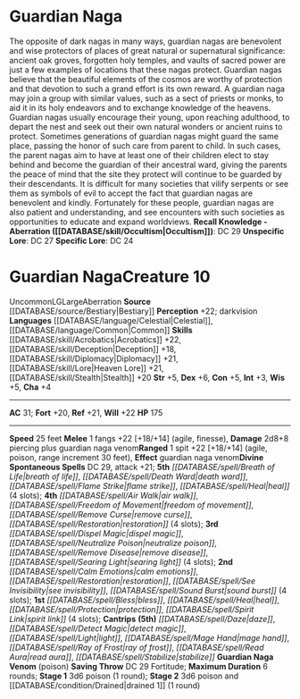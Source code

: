 ﻿---
ac: '31'
alignment: LG
charisma: '+4'
constitution: '+5'
creature_ability:
- Guardian Naga Venom
creature_family: '[[DATABASE/monsterfamily/Naga|Naga]]'
dexterity: '+6'
fortitude: '+20'
hp: '175'
id: '307'
intelligence: '+3'
land_speed: '25'
language:
- '[[DATABASE/language/Celestial|Celestial]]'
- '[[DATABASE/language/Common|Common]]'
level: '10'
max_speed: '25'
name: Guardian Naga
perception: '+22'
rarity: Uncommon
reflex: '+21'
sense:
- darkvision
size: Large
skill:
- '[[DATABASE/skill/Acrobatics|Acrobatics]] +22'
- '[[DATABASE/skill/Deception|Deception]] +18'
- '[[DATABASE/skill/Diplomacy|Diplomacy]] +21'
- '[[DATABASE/skill/Lore|Heaven Lore]] +21'
- '[[DATABASE/skill/Stealth|Stealth]] +20'
source: '[[DATABASE/source/Bestiary|Bestiary]]'
speed:
- 25 feet
spell:
- '[[DATABASE/spell/Air Walk|Air Walk]]'
- '[[DATABASE/spell/Bless|Bless]]'
- '[[DATABASE/spell/Breath of Life|Breath of Life]]'
- '[[DATABASE/spell/Calm Emotions|CalmEmotions]]'
- '[[DATABASE/spell/Daze|Daze]]'
- '[[DATABASE/spell/Death Ward|Death Ward]]'
- '[[DATABASE/spell/Detect Magic|Detect Magic]]'
- '[[DATABASE/spell/Dispel Magic|Dispel Magic]]'
- '[[DATABASE/spell/Flame Strike|Flame Strike]]'
- '[[DATABASE/spell/Freedom of Movement|Freedom of Movement]]'
- '[[DATABASE/spell/Heal|Heal]]'
- '[[DATABASE/spell/Light|Light]]'
- '[[DATABASE/spell/Mage Hand|Mage Hand]]'
- '[[DATABASE/spell/Neutralize Poison|Neutralize Poison]]'
- '[[DATABASE/spell/Protection|Protection]]'
- '[[DATABASE/spell/Ray of Frost|Ray of Frost]]'
- '[[DATABASE/spell/Read Aura|Read Aura]]'
- '[[DATABASE/spell/Remove Curse|Remove Curse]]'
- '[[DATABASE/spell/Remove Disease|Remove Disease]]'
- '[[DATABASE/spell/Restoration|Restoration]]'
- '[[DATABASE/spell/Searing Light|Searing Light]]'
- '[[DATABASE/spell/See Invisibility|See Invisibility]]'
- '[[DATABASE/spell/Sound Burst|Sound Burst]]'
- '[[DATABASE/spell/Spirit Link|Spirit Link]]'
- '[[DATABASE/spell/Stabilize|Stabilize]]'
strength: '+5'
strength_req: '5'
strongest_save:
- Will
trait:
- '[[DATABASE/trait/Aberration|Aberration]]'
- '[[DATABASE/trait/Uncommon|Uncommon]]'
type: Creature
vision: Darkvision
weakest_save:
- Fortitude
will: '+22'
wisdom: '+5'

---
# Guardian Naga

The opposite of dark nagas in many ways, guardian nagas are benevolent and wise protectors of places of great natural or supernatural significance: ancient oak groves, forgotten holy temples, and vaults of sacred power are just a few examples of locations that these nagas protect. Guardian nagas believe that the beautiful elements of the cosmos are worthy of protection and that devotion to such a grand effort is its own reward. A guardian naga may join a group with similar values, such as a sect of priests or monks, to aid it in its holy endeavors and to exchange knowledge of the heavens.
 Guardian nagas usually encourage their young, upon reaching adulthood, to depart the nest and seek out their own natural wonders or ancient ruins to protect. Sometimes generations of guardian nagas might guard the same place, passing the honor of such care from parent to child. In such cases, the parent nagas aim to have at least one of their children elect to stay behind and become the guardian of their ancestral ward, giving the parents the peace of mind that the site they protect will continue to be guarded by their descendants.
 It is difficult for many societies that vilify serpents or see them as symbols of evil to accept the fact that guardian nagas are benevolent and kindly. Fortunately for these people, guardian nagas are also patient and understanding, and see encounters with such societies as opportunities to educate and expand worldviews.
**Recall Knowledge - Aberration ([[DATABASE/skill/Occultism|Occultism]])**: DC 29
**Unspecific Lore**: DC 27
**Specific Lore**: DC 24

# Guardian Naga<span class="item-type">Creature 10</span>

<span class="trait-uncommon item-trait">Uncommon</span><span class="trait-alignment item-trait">LG</span><span class="trait-size item-trait">Large</span><span class="item-trait">Aberration</span>
**Source** [[DATABASE/source/Bestiary|Bestiary]]
**Perception** +22; darkvision
**Languages** [[DATABASE/language/Celestial|Celestial]], [[DATABASE/language/Common|Common]]
**Skills** [[DATABASE/skill/Acrobatics|Acrobatics]] +22, [[DATABASE/skill/Deception|Deception]] +18, [[DATABASE/skill/Diplomacy|Diplomacy]] +21, [[DATABASE/skill/Lore|Heaven Lore]] +21, [[DATABASE/skill/Stealth|Stealth]] +20
**Str** +5, **Dex** +6, **Con** +5, **Int** +3, **Wis** +5, **Cha** +4

---
**AC** 31; **Fort** +20, **Ref** +21, **Will** +22
**HP** 175

---
**Speed** 25 feet
<span class="in-box-ability">**Melee** <span class="action-icon">1</span> fangs +22 [+18/+14] (agile, finesse), **Damage** 2d8+8 piercing plus guardian naga venom</span><span class="in-box-ability">**Ranged** <span class="action-icon">1</span> spit +22 [+18/+14] (agile, poison, range increment 30 feet), **Effect** guardian naga venom</span>**Divine Spontaneous Spells** DC 29, attack +21; **5th** _[[DATABASE/spell/Breath of Life|breath of life]]_, _[[DATABASE/spell/Death Ward|death ward]]_, _[[DATABASE/spell/Flame Strike|flame strike]]_, _[[DATABASE/spell/Heal|heal]]_ (4 slots); **4th** _[[DATABASE/spell/Air Walk|air walk]]_, _[[DATABASE/spell/Freedom of Movement|freedom of movement]]_, _[[DATABASE/spell/Remove Curse|remove curse]]_, _[[DATABASE/spell/Restoration|restoration]]_ (4 slots); **3rd** _[[DATABASE/spell/Dispel Magic|dispel magic]]_, _[[DATABASE/spell/Neutralize Poison|neutralize poison]]_, _[[DATABASE/spell/Remove Disease|remove disease]]_, _[[DATABASE/spell/Searing Light|searing light]]_ (4 slots); **2nd** _[[DATABASE/spell/Calm Emotions|calm emotions]]_, _[[DATABASE/spell/Restoration|restoration]]_, _[[DATABASE/spell/See Invisibility|see invisibility]]_, _[[DATABASE/spell/Sound Burst|sound burst]]_ (4 slots); **1st** _[[DATABASE/spell/Bless|bless]]_, _[[DATABASE/spell/Heal|heal]]_, _[[DATABASE/spell/Protection|protection]]_, _[[DATABASE/spell/Spirit Link|spirit link]]_ (4 slots); **Cantrips** **(5th)** _[[DATABASE/spell/Daze|daze]]_, _[[DATABASE/spell/Detect Magic|detect magic]]_, _[[DATABASE/spell/Light|light]]_, _[[DATABASE/spell/Mage Hand|mage hand]]_, _[[DATABASE/spell/Ray of Frost|ray of frost]]_, _[[DATABASE/spell/Read Aura|read aura]]_, _[[DATABASE/spell/Stabilize|stabilize]]_
<span class="in-box-ability">**Guardian Naga Venom** (poison) **Saving Throw** DC 29 Fortitude; **Maximum Duration** 6 rounds; **Stage 1** 3d6 poison (1 round); **Stage 2** 3d6 poison and [[DATABASE/condition/Drained|drained 1]] (1 round)</span>